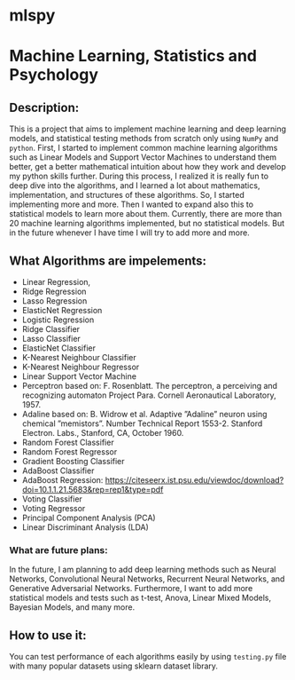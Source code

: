 # mlspy

# Machine Learning, Statistics and Psychology

## Description:

This is a project that aims to implement machine learning and deep learning models, and statistical testing methods from scratch only using `NumPy` and `python`. First, I started to implement common machine learning algorithms such as Linear Models and Support Vector Machines to understand them better, get a better mathematical intuition about how they work and develop my python skills further. During this process, I realized it is really fun to deep dive into the algorithms, and I learned a lot about mathematics, implementation, and structures of these algorithms. So, I started implementing more and more. Then I wanted to expand also this to statistical models to learn more about them. Currently, there are more than 20 machine learning algorithms implemented, but no statistical models. But in the future whenever I have time I will try to add more and more. 

## What Algorithms are impelements:

- Linear Regression,
- Ridge Regression
- Lasso Regression 
- ElasticNet Regression
- Logistic Regression
- Ridge Classifier
- Lasso Classifier
- ElasticNet Classifier
- K-Nearest Neighbour Classifier
- K-Nearest Neighbour Regressor
- Linear Support Vector Machine
- Perceptron based on: F. Rosenblatt. The perceptron, a perceiving and recognizing automaton Project Para. Cornell Aeronautical Laboratory, 1957.
- Adaline based on: B. Widrow et al. Adaptive ”Adaline” neuron using chemical ”memistors”. Number Technical Report 1553-2. Stanford Electron. Labs., Stanford, CA, October 1960.
- Random Forest Classifier
- Random Forest Regressor
- Gradient Boosting Classifier
- AdaBoost Classifier
- AdaBoost Regression: https://citeseerx.ist.psu.edu/viewdoc/download?doi=10.1.1.21.5683&rep=rep1&type=pdf
- Voting Classifier
- Voting Regressor
- Principal Component Analysis (PCA)
- Linear Discriminant Analysis (LDA)


### What are future plans:

In the future, I am planning to add deep learning methods such as Neural Networks, Convolutional Neural Networks, Recurrent Neural Networks, and Generative Adversarial Networks. Furthermore, I want to add more statistical models and tests such as t-test, Anova, Linear Mixed Models, Bayesian Models, and many more. 

## How to use it:

You can test performance of each algorithms easily by using `testing.py` file with many popular datasets using sklearn dataset library.
